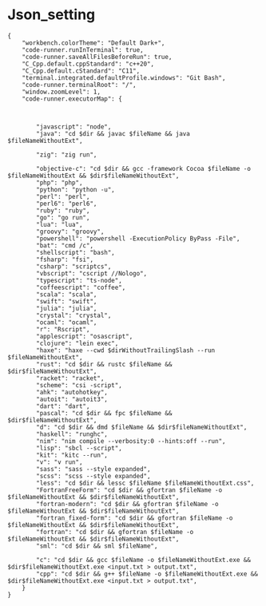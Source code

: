 # Json_setting
    {
        "workbench.colorTheme": "Default Dark+",
        "code-runner.runInTerminal": true,
        "code-runner.saveAllFilesBeforeRun": true,
        "C_Cpp.default.cppStandard": "c++20",
        "C_Cpp.default.cStandard": "C11",
        "terminal.integrated.defaultProfile.windows": "Git Bash",
        "code-runner.terminalRoot": "/",
        "window.zoomLevel": 1,
        "code-runner.executorMap": {
    


            "javascript": "node",
            "java": "cd $dir && javac $fileName && java $fileNameWithoutExt",

            "zig": "zig run",

            "objective-c": "cd $dir && gcc -framework Cocoa $fileName -o $fileNameWithoutExt && $dir$fileNameWithoutExt",
            "php": "php",
            "python": "python -u",
            "perl": "perl",
            "perl6": "perl6",
            "ruby": "ruby",
            "go": "go run",
            "lua": "lua",
            "groovy": "groovy",
            "powershell": "powershell -ExecutionPolicy ByPass -File",
            "bat": "cmd /c",
            "shellscript": "bash",
            "fsharp": "fsi",
            "csharp": "scriptcs",
            "vbscript": "cscript //Nologo",
            "typescript": "ts-node",
            "coffeescript": "coffee",
            "scala": "scala",
            "swift": "swift",
            "julia": "julia",
            "crystal": "crystal",
            "ocaml": "ocaml",
            "r": "Rscript",
            "applescript": "osascript",
            "clojure": "lein exec",
            "haxe": "haxe --cwd $dirWithoutTrailingSlash --run $fileNameWithoutExt",
            "rust": "cd $dir && rustc $fileName && $dir$fileNameWithoutExt",
            "racket": "racket",
            "scheme": "csi -script",
            "ahk": "autohotkey",
            "autoit": "autoit3",
            "dart": "dart",
            "pascal": "cd $dir && fpc $fileName && $dir$fileNameWithoutExt",
            "d": "cd $dir && dmd $fileName && $dir$fileNameWithoutExt",
            "haskell": "runghc",
            "nim": "nim compile --verbosity:0 --hints:off --run",
            "lisp": "sbcl --script",
            "kit": "kitc --run",
            "v": "v run",
            "sass": "sass --style expanded",
            "scss": "scss --style expanded",
            "less": "cd $dir && lessc $fileName $fileNameWithoutExt.css",
            "FortranFreeForm": "cd $dir && gfortran $fileName -o $fileNameWithoutExt && $dir$fileNameWithoutExt",
            "fortran-modern": "cd $dir && gfortran $fileName -o $fileNameWithoutExt && $dir$fileNameWithoutExt",
            "fortran_fixed-form": "cd $dir && gfortran $fileName -o $fileNameWithoutExt && $dir$fileNameWithoutExt",
            "fortran": "cd $dir && gfortran $fileName -o $fileNameWithoutExt && $dir$fileNameWithoutExt",
            "sml": "cd $dir && sml $fileName",

            "c": "cd $dir && gcc $fileName -o $fileNameWithoutExt.exe && $dir$fileNameWithoutExt.exe <input.txt > output.txt",
            "cpp": "cd $dir && g++ $fileName -o $fileNameWithoutExt.exe && $dir$fileNameWithoutExt.exe <input.txt > output.txt",
        }
    }

